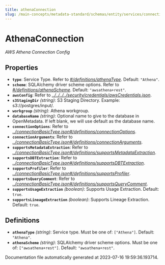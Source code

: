 ```yaml
---
title: athenaConnection
slug: /main-concepts/metadata-standard/schemas/entity/services/connections/database/athenaconnection
---
```


# AthenaConnection

*AWS Athena Connection Config*

## Properties

- **`type`**: Service Type. Refer to *[#/definitions/athenaType](#definitions/athenaType)*. Default: `"Athena"`.
- **`scheme`**: SQLAlchemy driver scheme options. Refer to *[#/definitions/athenaScheme](#definitions/athenaScheme)*. Default: `"awsathena+rest"`.
- **`awsConfig`**: Refer to *[../../../../security/credentials/awsCredentials.json](#/../../../security/credentials/awsCredentials.json)*.
- **`s3StagingDir`** *(string)*: S3 Staging Directory. Example: s3://postgres/input/.
- **`workgroup`** *(string)*: Athena workgroup.
- **`databaseName`** *(string)*: Optional name to give to the database in OpenMetadata. If left blank, we will use default as the database name.
- **`connectionOptions`**: Refer to *[../connectionBasicType.json#/definitions/connectionOptions](#/connectionBasicType.json#/definitions/connectionOptions)*.
- **`connectionArguments`**: Refer to *[../connectionBasicType.json#/definitions/connectionArguments](#/connectionBasicType.json#/definitions/connectionArguments)*.
- **`supportsMetadataExtraction`**: Refer to *[../connectionBasicType.json#/definitions/supportsMetadataExtraction](#/connectionBasicType.json#/definitions/supportsMetadataExtraction)*.
- **`supportsDBTExtraction`**: Refer to *[../connectionBasicType.json#/definitions/supportsDBTExtraction](#/connectionBasicType.json#/definitions/supportsDBTExtraction)*.
- **`supportsProfiler`**: Refer to *[../connectionBasicType.json#/definitions/supportsProfiler](#/connectionBasicType.json#/definitions/supportsProfiler)*.
- **`supportsQueryComment`**: Refer to *[../connectionBasicType.json#/definitions/supportsQueryComment](#/connectionBasicType.json#/definitions/supportsQueryComment)*.
- **`supportsUsageExtraction`** *(boolean)*: Supports Usage Extraction. Default: `true`.
- **`supportsLineageExtraction`** *(boolean)*: Supports Lineage Extraction. Default: `true`.
## Definitions

- <a id="definitions/athenaType"></a>**`athenaType`** *(string)*: Service type. Must be one of: `["Athena"]`. Default: `"Athena"`.
- <a id="definitions/athenaScheme"></a>**`athenaScheme`** *(string)*: SQLAlchemy driver scheme options. Must be one of: `["awsathena+rest"]`. Default: `"awsathena+rest"`.


Documentation file automatically generated at 2023-07-16 19:59:36.193714.
